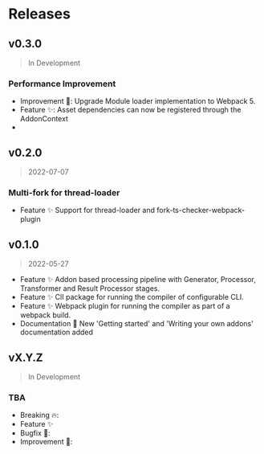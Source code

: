 <!--
 ---------------------------------------------------------------------------------------------
   Copyright (c) Quatico Solutions AG. All rights reserved.
   Licensed under the MIT License. See LICENSE in the project root for license information.
 ---------------------------------------------------------------------------------------------
-->

# Releases

## v0.3.0

> In Development

### Performance Improvement

- Improvement :gift_heart:: Upgrade Module loader implementation to Webpack 5.
- Feature ✨: Asset dependencies can now be registered through the AddonContext
-

## v0.2.0

> 2022-07-07

### Multi-fork for thread-loader

- Feature ✨ Support for thread-loader and fork-ts-checker-webpack-plugin

## v0.1.0

> 2022-05-27

- Feature ✨ Addon based processing pipeline with Generator, Processor, Transformer and Result Processor stages.
- Feature ✨ ClI package for running the compiler of configurable CLI.
- Feature ✨ Webpack plugin for running the compiler as part of a webpack build.
- Documentation 🔖 New 'Getting started' and 'Writing your own addons' documentation added

## vX.Y.Z

> In Development

### TBA

- Breaking :fire::
- Feature ✨
- Bugfix :pill::
- Improvement :gift_heart::
